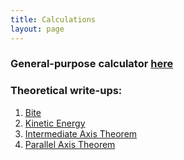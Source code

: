 ```yaml
---
title: Calculations
layout: page
---
```


### General-purpose calculator [here](https://docs.google.com/spreadsheets/d/1emJpauAqkB1GuDJ75DzPdIkP4xqW46-b45ACzvE83BY/edit?usp=sharing)

### Theoretical write-ups:
1. [Bite](bite.md)
2. [Kinetic Energy](ke.md)
3. [Intermediate Axis Theorem](iat.md)
4. [Parallel Axis Theorem](pat.md)
